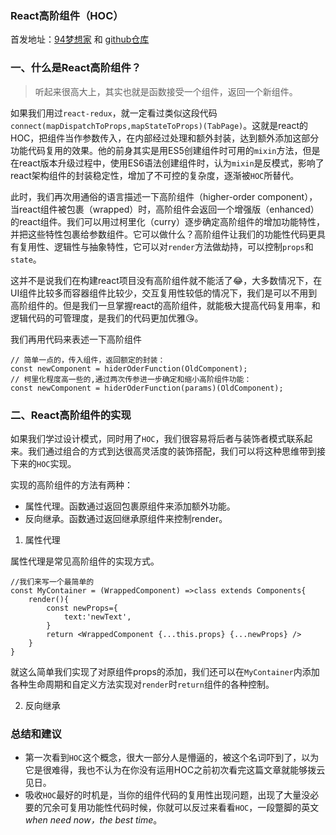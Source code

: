 ### React高阶组件（HOC）

首发地址：[94梦想家](http://94dreamer.com/) 和 [github仓库](https://github.com/94dreamer/)

### 一、什么是React高阶组件？
> 听起来很高大上，其实也就是函数接受一个组件，返回一个新组件。

如果我们用过`react-redux`，就一定看过类似这段代码 `connect(mapDispatchToProps,mapStateToProps)(TabPage)`。这就是react的HOC，把组件当作参数传入，在内部经过处理和额外封装，达到额外添加这部分功能代码复用的效果。他的前身其实是用ES5创建组件时可用的`mixin`方法，但是在react版本升级过程中，使用ES6语法创建组件时，认为`mixin`是反模式，影响了react架构组件的封装稳定性，增加了不可控的复杂度，逐渐被`HOC`所替代。

此时，我们再次用通俗的语言描述一下高阶组件（higher-order component），当react组件被包裹（wrapped）时，高阶组件会返回一个增强版（enhanced）的react组件。我们可以用过柯里化（curry）逐步确定高阶组件的增加功能特性，并把这些特性包裹给参数组件。它可以做什么？高阶组件让我们的功能性代码更具有复用性、逻辑性与抽象特性，它可以对`render`方法做劫持，可以控制`props`和`state`。

这并不是说我们在构建react项目没有高阶组件就不能活了😂，大多数情况下，在UI组件比较多而容器组件比较少，交互复用性较低的情况下，我们是可以不用到高阶组件的。但是我们一旦掌握react的高阶组件，就能极大提高代码复用率，和逻辑代码的可管理度，是我们的代码更加优雅😘。

我们再用代码来表述一下高阶组件

```
// 简单一点的，传入组件，返回额定的封装：
const newComponent = hiderOderFunction(OldComponent);
// 柯里化程度高一些的,通过两次传参进一步确定和缩小高阶组件功能：
const newComponent = hiderOderFunction(params)(OldComponent);
```

### 二、React高阶组件的实现

如果我们学过设计模式，同时用了`HOC`，我们很容易将后者与装饰者模式联系起来。我们通过组合的方式到达很高灵活度的装饰搭配，我们可以将这种思维带到接下来的`HOC`实现。

实现的高阶组件的方法有两种：

- 属性代理。函数通过返回包裹原组件来添加额外功能。
- 反向继承。函数通过返回继承原组件来控制render。

1. 属性代理

属性代理是常见高阶组件的实现方式。

```
//我们来写一个最简单的
const MyContainer = (WrappedComponent) =>class extends Components{
	render(){
		const newProps={
			text:'newText',
		}
		return <WrappedComponent {...this.props} {...newProps} />
	}
}
```

就这么简单我们实现了对原组件props的添加，我们还可以在`MyContainer`内添加各种生命周期和自定义方法实现对`render`时`return`组件的各种控制。

2. 反向继承



### 总结和建议

- 第一次看到`HOC`这个概念，很大一部分人是懵逼的，被这个名词吓到了，以为它是很难得，我也不认为在你没有运用HOC之前初次看完这篇文章就能够拨云见日。
- 吸收`HOC`最好的时机是，当你的组件代码的复用性出现问题，出现了大量没必要的冗余可复用功能性代码时候，你就可以反过来看看`HOC`，一段蹩脚的英文 *when need now，the best time*。




